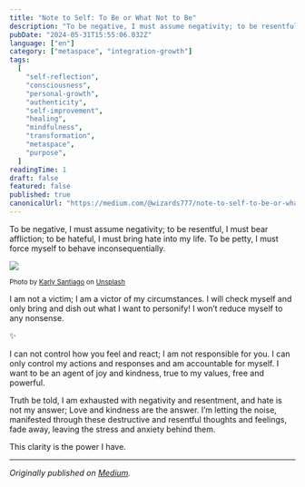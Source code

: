 ```yaml
---
title: "Note to Self: To Be or What Not to Be"
description: "To be negative, I must assume negativity; to be resentful, I must bear affliction; to be hateful, I must bring hate into my life. To be…"
pubDate: "2024-05-31T15:55:06.032Z"
language: ["en"]
category: ["metaspace", "integration-growth"]
tags:
  [
    "self-reflection",
    "consciousness",
    "personal-growth",
    "authenticity",
    "self-improvement",
    "healing",
    "mindfulness",
    "transformation",
    "metaspace",
    "purpose",
  ]
readingTime: 1
draft: false
featured: false
published: true
canonicalUrl: "https://medium.com/@wizards777/note-to-self-to-be-or-what-not-to-be-aeff3569b5f2"
---
```


To be negative, I must assume negativity; to be resentful, I must bear affliction; to be hateful, I must bring hate into my life. To be petty, I must force myself to behave inconsequentially.

![](https://cdn-images-1.medium.com/max/800/0*MO6MTl5sJv2klU9b)

<small>Photo by [Karly Santiago](https://unsplash.com/@clothandtwig?utm_source=medium&utm_medium=referral) on [Unsplash](https://unsplash.com?utm_source=medium&utm_medium=referral)</small>

I am not a victim; I am a victor of my circumstances. I will check myself and only bring and dish out what I want to personify! I won’t reduce myself to any nonsense.

✨

I can not control how you feel and react; I am not responsible for you. I can only control my actions and responses and am accountable for myself. I want to be an agent of joy and kindness, true to my values, free and powerful.

Truth be told, I am exhausted with negativity and resentment, and hate is not my answer; Love and kindness are the answer. I’m letting the noise, manifested through these destructive and resentful thoughts and feelings, fade away, leaving the stress and anxiety behind them.

This clarity is the power I have.

---

_Originally published on [Medium](https://medium.com/@wizards777/note-to-self-to-be-or-what-not-to-be-aeff3569b5f2)._
